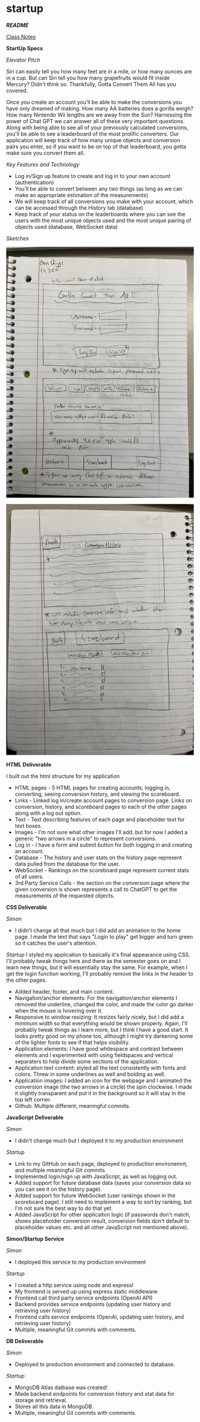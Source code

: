 # startup
***README***

[Class Notes](https://github.com/StarLicker/startup/blob/main/Notes/notes.md)

**StartUp Specs**

*Elevator Pitch*

Siri can easily tell you how many feet are in a mile, or how many ounces are in a cup. But can Siri tell you how many grapefruits would fit inside Mercury? Didn't think so. Thankfully, Gotta Convert Them All has you covered.

Once you create an account you'll be able to make the conversions you have only dreamed of making. How many AA batteries does a gorilla weigh? How many Nintendo Wii lengths are we away from the Sun? Harnessing the power of Chat GPT we can answer all of these very important questions. Along with being able to see all of your previously calculated conversions, you'll be able to see a leaderboard of the most prolific converters. Our application will keep track of how many unique objects and conversion pairs you enter, so if you want to be on top of that leaderboard, you gotta make sure you convert them all.

*Key Features and Technology*
- Log in/Sign up feature to create and log in to your own account (authentication)
- You'll be able to convert between any two things (as long as we can make an appropriate estimation of the measurements)
- We will keep track of all conversions you make with your account, which can be accessed through the History tab (database)
- Keep track of your status on the leaderboards where you can see the users with the most unique objects used and the most unique pairing of objects used (database, WebSocket data)

*Sketches*

![Semester_Project_Sketch_Front](https://github.com/StarLicker/startup/blob/main/Images/CS260_Project_Front.jpg)

![Semester_Project_Sketch_Front](https://github.com/StarLicker/startup/blob/main/Images/CS260_Project_Back.jpg)

**HTML Deliverable**

I built out the html structure for my application

- HTML pages - 5 HTML pages for creating accounts, logging in, converting, seeing conversion history, and viewing the scoreboard.
- Links - Linked log in/create account pages to conversion page. Links on conversion, history, and scoreboard pages to each of the other pages along with a log out option.
- Text - Text describing features of each page and placeholder text for text boxes.
- Images - I'm not sure what other images I'll add, but for now I added a generic "two arrows in a circle" to represent conversions.
- Log in - I have a form and submit button for both logging in and creating an account.
- Database - The history and user stats on the history page represent data pulled from the database for the user.
- WebSocket - Rankings on the scoreboard page represent current stats of all users.
- 3rd Party Service Calls - the section on the conversion page where the given conversion is shown represents a call to ChatGPT to get the measurements of the requested objects.

**CSS Deliverable**

*Simon*
- I didn't change all that much but I did add an animation to the home page. I made the text that says "Login to play" get bigger and turn green so it catches the user's attention.

*Startup*
I styled my application to basically it's final appearance using CSS. I'll probably tweak things here and there as the semester goes on and I learn new things, but it will essentially stay the same. For example, when I get the login function working, I'll probably remove the links in the header to the other pages.
- Added header, footer, and main content.
- Navigation/anchor elements: For the navigation/anchor elements I removed the underline, changed the color, and made the color go darker when the mouse is hovering over it.
- Responsive to window resizing: It resizes fairly nicely, but I did add a minimum width so that everything would be shown properly. Again, I'll probably tweak things as I learn more, but I think I have a good start. It looks pretty good on my phone too, although I might try darkening some of the lighter fonts to see if that helps visibility.
- Application elements: I have good whitespace and contrast between elements and I experimented with using fieldspaces and vertical separaters to help divide some sections of the application.
- Application text content: styled all the text consistently with fonts and colors. Threw in some underlines as well and bolding as well.
- Application images: I added an icon for the webpage and I animated the conversion image (the two arrows in a circle) the spin clockwise. I made it slightly transparent and put it in the background so it will stay in the top left corner.
- Github: Multiple different, meaningful commits.

**JavaScript Deliverable**

*Simon*
- I didn't change much but I deployed it to my production environment

*Startup*
- Link to my GitHub on each page, deployed to production environemnt, and multiple meaningful Git commits.
- Implemented login/sign up with JavaScript, as well as logging out.
- Added support for future database data (saves your conversion data so you can see it on the history page).
- Added support for future WebSocket (user rankings shown in the scoreboard page). I still need to implement a way to sort by ranking, but I'm not sure the best way to do that yet.
- Added JavaScript for other applicaiton logic (if passwords don't match, shows placeholder conversion result, conversion fields don't default to placeholder values etc. and all other JavaScript not mentioned above).

**Simon/Startup Service**

*Simon*
- I deployed this service to my production environment

*Startup*
- I created a http service using node and express!
- My frontend is served up using express static middleware.
- Frontend call third party service endpoints (OpenAI API)
- Backend provides service endpoints (updating user history and retrieving user history)
- Frontend calls service endpoints (OpenAI, updating user history, and retrieving user history)
- Multiple, meaningful Git commits with comments.

**DB Deliverable**

*Simon*
- Deployed to production environment and connected to database.

*Startup*
- MongoDB Atlas datbase was created!
- Made backend endpoints for conversion history and stat data for storage and retrieval.
- Stores all this data in MongoDB.
- Multiple, meaningful Git commits with comments.
